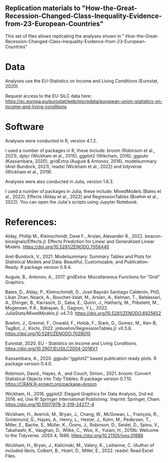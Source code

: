 

## Replication materials to "How-the-Great-Recession-Changed-Class-Inequality-Evidence-from-23-European-Countries"

This set of files allows replicating the analyses shown in " How-the-Great-Recession-Changed-Class-Inequality-Evidence-from-23-European-Countries"

# Data

Analyses use the EU-Statistics on Income and Living Conditions (Eurostat, 2020).

Request access to the EU-SILC data here: https://ec.europa.eu/eurostat/web/microdata/european-union-statistics-on-income-and-living-conditions.


# Software

Analyses were conducted in R, version 4.1.2. 

I used a number of packages in R, these include: broom (Robinson et al., 2021), dplyr (Wickham et al., 2015), ggplot2 (Wikcham, 2016), ggpubr (Kassambara, 2020), gridExtra (Auguie & Antonov, 2016), modelsummary (Arel-Bundock, 2021), readxl (Wickham et al., 2022) and tidyverse (Wickham et al., 2019).

Analyses were also conducted in Julia, version 1.6.3. 

I used a number of packages in Julia, these include: MixedModels (Bates et al., 2022), Effects (Alday et al., 2022) and RegressionTables (Boehm et al., 2022). You can open the Julia's scripts using Jupyter Notebook. 

# References:

Alday, Phillip M., Kleinschmidt, Dave F., Arslan, Alexander R., 2022. beacon-biosignals/Effects.jl: Effects Prediction for Linear and Generalized Linear Models. https://doi.org/10.5281/ZENODO.7056440

Arel-Bundock, V., 2021. Modelsummary: Summary Tables and Plots for Statistical Models and Data: Beautiful, Customizable, and Publication-Ready. R package version 0.9.4.

Auguie, B., Antonov, A., 2017. gridExtra: Miscellaneous Functions for “Grid” Graphics.

Bates, D., Alday, P., Kleinschmidt, D., José Bayoán Santiago Calderón, PhD, Likan Zhan, Noack, A., Bouchet-Valat, M., Arslan, A., Kelman, T., Baldassari, A., Ehinger, B., Karrasch, D., Saba, E., Quinn, J., Hatherly, M., Piibeleht, M., Mogensen, P.K., Babayan, S., Gagnon, Y.L., 2022. JuliaStats/MixedModels.jl: v4.7.0. https://doi.org/10.5281/ZENODO.6925652

Boehm, J., Greimel, F., Oswald, F., Holub, F., Stark, G., Gomez, M., Ken-B, TagBot, J., Kiichi, 2022. jmboehm/RegressionTables.jl: v0.5.8. https://doi.org/10.5281/ZENODO.7028010

Eurostat, 2020. EU - Statistics on Income and Living Conditions. https://doi.org/10.2907/EUSILC2004-2018V.1

Kassambara, A., 2020. ggpubr:“ggplot2” based publication ready plots. R package version 0.4.0. 

Robinson, David., Hayes, A., and Couch, Simon., 2021. broom: Convert Statistical Objects
  into Tidy Tibbles. R package version 0.7.10. https://CRAN.R-project.org/package=broom

Wickham, H., 2016. ggplot2: Elegant Graphics for Data Analysis, 2nd ed. 2016. ed, Use R! Springer International Publishing : Imprint: Springer, Cham. https://doi.org/10.1007/978-3-319-24277-4

Wickham, H., Averick, M., Bryan, J., Chang, W., McGowan, L., François, R., Grolemund, G., Hayes, A., Henry, L., Hester, J., Kuhn, M., Pedersen, T., Miller, E., Bache, S., Müller, K., Ooms, J., Robinson, D., Seidel, D., Spinu, V., Takahashi, K., Vaughan, D., Wilke, C., Woo, K., Yutani, H., 2019b. Welcome to the Tidyverse. JOSS 4, 1686. https://doi.org/10.21105/joss.01686

Wickham, H., Bryan, J., Kalicinski, M., Valery, K., Leitienne, C. (Author of included libxls, Colbert, B., Hoerl, D., Miller, E., 2022. readxl: Read Excel Files.




